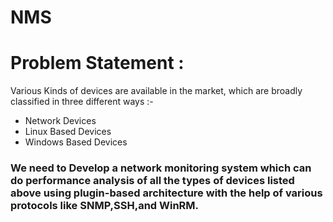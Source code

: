 # NMS
# Problem Statement :
Various Kinds of devices are available in the market, which are broadly classified in three different ways :- 
- Network Devices
- Linux Based Devices
- Windows Based Devices

### We need to Develop a network monitoring system which can do performance analysis of all the types of devices listed above using plugin-based architecture with the help of various protocols like SNMP,SSH,and WinRM.
